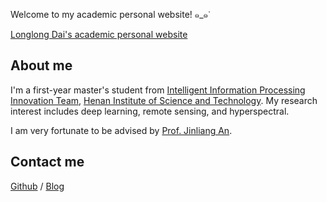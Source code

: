 Welcome to my academic personal website! ๑_๑ᐝ

[Longlong Dai's academic personal website](kiko7i.github.io/LonglongDai/)


## About me
I'm a first-year master's student from [Intelligent Information Processing Innovation Team](https://xxgcxy.hist.edu.cn/znxxclcxxz/zyjs.htm), [Henan Institute of Science and Technology](https://www.hist.edu.cn/). My research interest includes deep learning, remote sensing, and hyperspectral.

I am very fortunate to be advised by [Prof. Jinliang An](https://xxgcxy.hist.edu.cn/info/1480/8996.htm).

## Contact me

[Github](https://github.com/Kiko7i) / [Blog](https://blog.csdn.net/XQYILU?spm=1000.2115.3001.5343)
